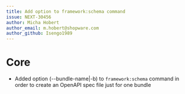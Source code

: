 ```yaml
---
title: Add option to framework:schema command
issue: NEXT-30456
author: Micha Hobert
author_email: m.hobert@shopware.com
author_github: Isengo1989
---
```

# Core
* Added option (--bundle-name|-b) to `framework:schema` command in order to create an OpenAPI spec file just for one bundle
